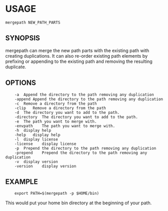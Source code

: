 
# USAGE

    mergepath NEW_PATH_PARTS

## SYNOPSIS

mergepath can merge the new path parts with the existing path with creating duplications.
It can also re-order existing path elements by prefixing or appending to the existing
path and removing the resulting duplicate.

## OPTIONS

```
	-a	Append the directory to the path removing any duplication
	-append	Append the directory to the path removing any duplication
	-c	Remove a directory from the path
	-clip	Remove a directory from the path
	-d	The directory you want to add to the path.
	-directory	The directory you want to add to the path.
	-e	The path you want to merge with.
	-envpath	The path you want to merge with.
	-h	display help
	-help	display help
	-l	display license
	-license	display license
	-p	Prepend the directory to the path removing any duplication
	-prepend	Prepend the directory to the path removing any duplication
	-v	display version
	-version	display version
```

## EXAMPLE

```
	export PATH=$(mergepath -p $HOME/bin)
```

This would put your home bin directory at the beginning of your path.

